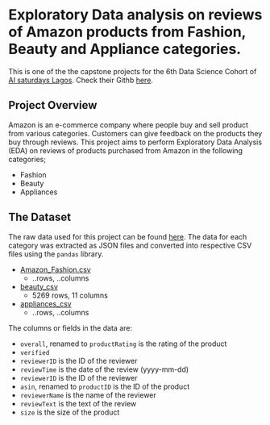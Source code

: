 # Exploratory Data analysis on reviews of Amazon products from Fashion, Beauty and Appliance categories.

This is one of the the capstone projects for the 6th Data Science Cohort of <a href="https://www.aisaturdayslagos.com/" target="_blank">AI saturdays Lagos</a>. Check their Githb [here](https://github.com/AISaturdaysLagos).


## Project Overview
Amazon is an e-commerce company where people buy and sell product from various categories. Customers can give feedback on the products they buy through reviews. This project aims to perform Exploratory Data Analysis (EDA) on reviews of products purchased from Amazon in the following categories;
* Fashion
* Beauty             
* Appliances


## The Dataset
The raw data used for this project can be found [here](https://nijianmo.github.io/amazon/index.html).
The data for each category was extracted as JSON files and converted into respective CSV files using the `pandas` library.
- [Amazon_Fashion.csv](https://github.com/ahmadbashorun/AI6-amazon-reviews-EDA-project/blob/main/Amazon_Fashio.csv)
    - ..rows, ..columns
- [beauty_csv](https://github.com/ahmadbashorun/AI6-amazon-reviews-EDA-project/blob/main/beauty.csv)
    - 5269 rows, 11 columns
- [appliances_csv](https://github.com/ahmadbashorun/AI6-amazon-reviews-EDA-project/blob/main/appliances.csv)
    - ..rows, ..columns
 
The columns or fields in the data are:
- `overall`, renamed to `productRating` is the rating of the product
- `verified`  
- `reviewerID` is the ID of the reviewer
- `reviewTime` is the date of the review (yyyy-mm-dd)
- `reviewerID` is the ID of the reviewer
- `asin`, renamed to `productID` is the ID of the product
- `reviewerName` is the name of the reviewer
- `reviewText` is the text of the review
- `size` is the size of the product






